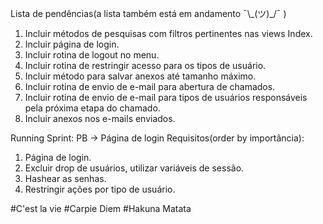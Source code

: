 
Lista de pendências(a lista também está em andamento  ¯\\\_(ツ)_/¯ )

1. Incluir métodos de pesquisas com filtros pertinentes nas views Index.
2. Incluir página de login.
3. Incluir rotina de logout no menu.
4. Incluir rotina de restringir acesso para os tipos de usuário.
5. Incluir método para salvar anexos até tamanho máximo.
6. Incluir rotina de envio de e-mail para abertura de chamados.
7. Incluir rotina de envio de e-mail para tipos de usuários responsáveis pela próxima etapa do chamado.
8. Incluir anexos nos e-mails enviados.



Running Sprint:
PB -> Página de login
Requisitos(order by importância): 
1. Página de login.
2. Excluir drop de usuários, utilizar variáveis de sessão.
3. Hashear as senhas.
4. Restringir ações por tipo de usuário.


#C'est la vie
#Carpie Diem
#Hakuna Matata
